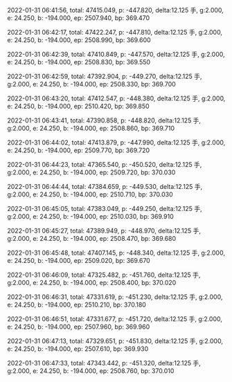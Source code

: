 2022-01-31 06:41:56, total: 47415.049, p: -447.820, delta:12.125 手, g:2.000, e: 24.250, b: -194.000, ep: 2507.940, bp: 369.470

2022-01-31 06:42:17, total: 47422.247, p: -447.810, delta:12.125 手, g:2.000, e: 24.250, b: -194.000, ep: 2508.990, bp: 369.600

2022-01-31 06:42:39, total: 47410.849, p: -447.570, delta:12.125 手, g:2.000, e: 24.250, b: -194.000, ep: 2508.830, bp: 369.550

2022-01-31 06:42:59, total: 47392.904, p: -449.270, delta:12.125 手, g:2.000, e: 24.250, b: -194.000, ep: 2508.330, bp: 369.700

2022-01-31 06:43:20, total: 47412.547, p: -448.380, delta:12.125 手, g:2.000, e: 24.250, b: -194.000, ep: 2510.420, bp: 369.850

2022-01-31 06:43:41, total: 47390.858, p: -448.820, delta:12.125 手, g:2.000, e: 24.250, b: -194.000, ep: 2508.860, bp: 369.710

2022-01-31 06:44:02, total: 47413.879, p: -447.990, delta:12.125 手, g:2.000, e: 24.250, b: -194.000, ep: 2509.770, bp: 369.720

2022-01-31 06:44:23, total: 47365.540, p: -450.520, delta:12.125 手, g:2.000, e: 24.250, b: -194.000, ep: 2509.720, bp: 370.030

2022-01-31 06:44:44, total: 47384.659, p: -449.530, delta:12.125 手, g:2.000, e: 24.250, b: -194.000, ep: 2510.710, bp: 370.030

2022-01-31 06:45:05, total: 47383.049, p: -449.250, delta:12.125 手, g:2.000, e: 24.250, b: -194.000, ep: 2510.030, bp: 369.910

2022-01-31 06:45:27, total: 47389.949, p: -448.970, delta:12.125 手, g:2.000, e: 24.250, b: -194.000, ep: 2508.470, bp: 369.680

2022-01-31 06:45:48, total: 47407.145, p: -448.340, delta:12.125 手, g:2.000, e: 24.250, b: -194.000, ep: 2509.020, bp: 369.670

2022-01-31 06:46:09, total: 47325.482, p: -451.760, delta:12.125 手, g:2.000, e: 24.250, b: -194.000, ep: 2508.400, bp: 370.020

2022-01-31 06:46:31, total: 47331.619, p: -451.230, delta:12.125 手, g:2.000, e: 24.250, b: -194.000, ep: 2510.210, bp: 370.180

2022-01-31 06:46:51, total: 47331.677, p: -451.720, delta:12.125 手, g:2.000, e: 24.250, b: -194.000, ep: 2507.960, bp: 369.960

2022-01-31 06:47:13, total: 47329.651, p: -451.830, delta:12.125 手, g:2.000, e: 24.250, b: -194.000, ep: 2507.610, bp: 369.930

2022-01-31 06:47:33, total: 47343.442, p: -451.320, delta:12.125 手, g:2.000, e: 24.250, b: -194.000, ep: 2508.760, bp: 370.010